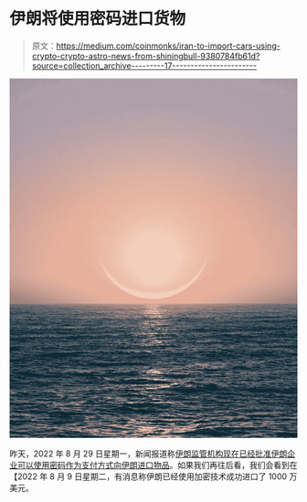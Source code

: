 # 伊朗将使用密码进口货物

> 原文：<https://medium.com/coinmonks/iran-to-import-cars-using-crypto-crypto-astro-news-from-shiningbull-9380784fb61d?source=collection_archive---------17----------------------->

![](img/a943cf1a5a44ab2a9fcbf149e1e3b4b1.png)

昨天，2022 年 8 月 29 日星期一，新闻报道称[伊朗监管机构现在已经批准伊朗企业可以使用密码作为支付方式向伊朗进口物品](https://watcher.guru/news/iran-has-approved-the-use-of-crypto-for-trading-and-imports)。如果我们再往后看，我们会看到在【2022 年 8 月 9 日星期二，有消息称伊朗已经使用加密技术成功进口了 1000 万美元。
